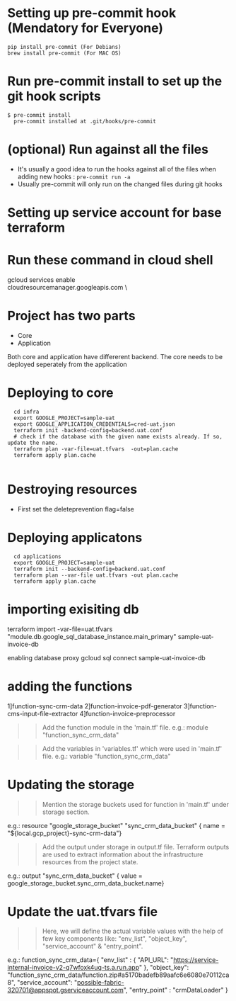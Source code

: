 # Setting up pre-commit hook (Mendatory for Everyone)

```
pip install pre-commit (For Debians)
brew install pre-commit (For MAC OS)
```
# Run pre-commit install to set up the git hook scripts

```
$ pre-commit install 
  pre-commit installed at .git/hooks/pre-commit
```

# (optional) Run against all the files

- It's usually a good idea to run the hooks against all of the files when adding new hooks : 
```pre-commit run -a```
- Usually pre-commit will only run on the changed files during git hooks


# Setting up service account for base terraform

# Run these command in cloud shell

gcloud services enable \
    cloudresourcemanager.googleapis.com \

# Project has two parts

- Core
- Application

 Both core and application have differerent backend. The core needs to be deployed seperately from the application

# Deploying to core

  ```
    cd infra
    export GOOGLE_PROJECT=sample-uat
    export GOOGLE_APPLICATION_CREDENTIALS=cred-uat.json
    terraform init -backend-config=backend.uat.conf
    # check if the database with the given name exists already. If so, update the name.
    terraform plan -var-file=uat.tfvars  -out=plan.cache
    terraform apply plan.cache
     
  ```
# Destroying resources 
 - First set the deleteprevention flag=false
# Deploying applicatons

  ```
    cd applications
    export GOOGLE_PROJECT=sample-uat
    terraform init --backend-config=backend.uat.conf
    terraform plan --var-file uat.tfvars -out plan.cache
    terraform apply plan.cache
  ```

# importing exisiting db

terraform import -var-file=uat.tfvars "module.db.google_sql_database_instance.main_primary" sample-uat-invoice-db

enabling database proxy
gcloud sql connect sample-uat-invoice-db

# adding the functions

1]function-sync-crm-data
2]function-invoice-pdf-generator
3]function-cms-input-file-extractor
4]function-invoice-preprocessor

>> Add the function module in the 'main.tf' file.
e.g.: module "function_sync_crm_data"

>> Add the variables in 'variables.tf' which were used in 'main.tf' file.
e.g.: variable "function_sync_crm_data"


# Updating the storage

>> Mention the storage buckets used for function in 'main.tf' under storage section.

e.g.: resource "google_storage_bucket" "sync_crm_data_bucket" {
     name     = "${local.gcp_project}-sync-crm-data"}


>> Add the output under storage in output.tf file.
>>Terraform outputs are used to extract information about the infrastructure resources from
  the project state.

e.g.: output "sync_crm_data_bucket" {
     value = google_storage_bucket.sync_crm_data_bucket.name}


# Update the uat.tfvars file

>>Here, we will define the actual variable values with the help of few key components
like: "env_list", "object_key", "service_account" & "entry_point".

e.g.:
function_sync_crm_data={
   "env_list" :  {
      "API_URL": "https://service-internal-invoice-v2-q7wfoxk4uq-ts.a.run.app"
  },
  "object_key": "function_sync_crm_data/function.zip#a5170badefb89aafc6e6080e70112ca8",
  "service_account": "possible-fabric-320701@appspot.gserviceaccount.com",
  "entry_point" : "crmDataLoader"
}
